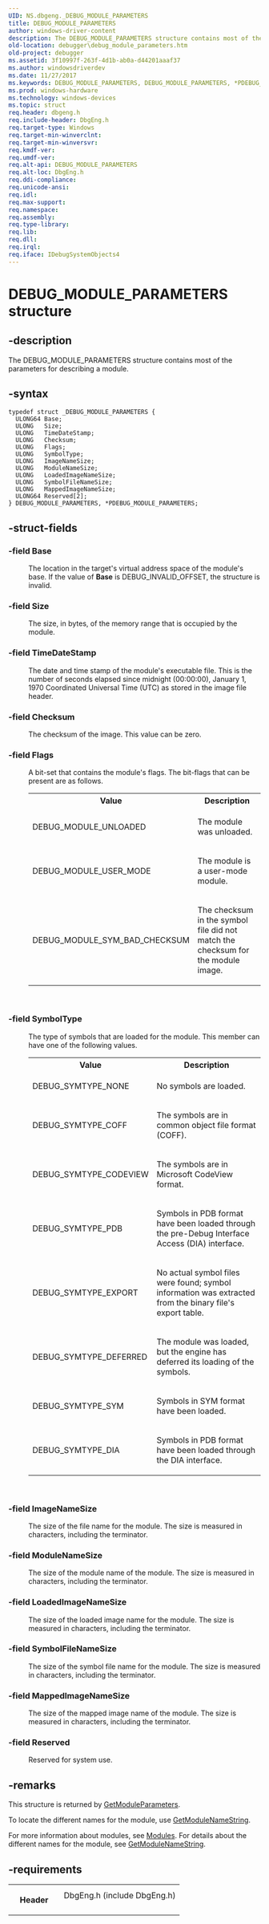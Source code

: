 ```yaml
---
UID: NS.dbgeng._DEBUG_MODULE_PARAMETERS
title: DEBUG_MODULE_PARAMETERS
author: windows-driver-content
description: The DEBUG_MODULE_PARAMETERS structure contains most of the parameters for describing a module.
old-location: debugger\debug_module_parameters.htm
old-project: debugger
ms.assetid: 3f10997f-263f-4d1b-ab0a-d44201aaaf37
ms.author: windowsdriverdev
ms.date: 11/27/2017
ms.keywords: DEBUG_MODULE_PARAMETERS, DEBUG_MODULE_PARAMETERS, *PDEBUG_MODULE_PARAMETERS
ms.prod: windows-hardware
ms.technology: windows-devices
ms.topic: struct
req.header: dbgeng.h
req.include-header: DbgEng.h
req.target-type: Windows
req.target-min-winverclnt: 
req.target-min-winversvr: 
req.kmdf-ver: 
req.umdf-ver: 
req.alt-api: DEBUG_MODULE_PARAMETERS
req.alt-loc: DbgEng.h
req.ddi-compliance: 
req.unicode-ansi: 
req.idl: 
req.max-support: 
req.namespace: 
req.assembly: 
req.type-library: 
req.lib: 
req.dll: 
req.irql: 
req.iface: IDebugSystemObjects4
---
```


# DEBUG_MODULE_PARAMETERS structure



## -description
<p>The DEBUG_MODULE_PARAMETERS structure contains most of the parameters for describing a module.</p>


## -syntax

````
typedef struct _DEBUG_MODULE_PARAMETERS {
  ULONG64 Base;
  ULONG   Size;
  ULONG   TimeDateStamp;
  ULONG   Checksum;
  ULONG   Flags;
  ULONG   SymbolType;
  ULONG   ImageNameSize;
  ULONG   ModuleNameSize;
  ULONG   LoadedImageNameSize;
  ULONG   SymbolFileNameSize;
  ULONG   MappedImageNameSize;
  ULONG64 Reserved[2];
} DEBUG_MODULE_PARAMETERS, *PDEBUG_MODULE_PARAMETERS;
````


## -struct-fields
<dl>

### -field <b>Base</b>

<dd>
<p>The location in the target's virtual address space of the module's base.  If the value of <b>Base</b> is DEBUG_INVALID_OFFSET, the structure is invalid.</p>
</dd>

### -field <b>Size</b>

<dd>
<p>The size, in bytes, of the memory range that is occupied by the module.</p>
</dd>

### -field <b>TimeDateStamp</b>

<dd>
<p>The date and time stamp of the module's executable file.  This is the number of seconds elapsed since midnight (00:00:00), January 1, 1970 Coordinated Universal Time (UTC) as stored in the image file header.</p>
</dd>

### -field <b>Checksum</b>

<dd>
<p>The checksum of the image.  This value can be zero.</p>
</dd>

### -field <b>Flags</b>

<dd>
<p>A bit-set that contains the module's flags.  The bit-flags that can be present are as follows. </p>
<table>
<tr>
<th>Value</th>
<th>Description</th>
</tr>
<tr>
<td>
<p>DEBUG_MODULE_UNLOADED</p>
</td>
<td>
<p>The module was unloaded.</p>
</td>
</tr>
<tr>
<td>
<p>DEBUG_MODULE_USER_MODE</p>
</td>
<td>
<p>The module  is a user-mode module.</p>
</td>
</tr>
<tr>
<td>
<p>DEBUG_MODULE_SYM_BAD_CHECKSUM</p>
</td>
<td>
<p>The checksum in the symbol file did not match the checksum for the module image.</p>
</td>
</tr>
</table>
<p> </p>
</dd>

### -field <b>SymbolType</b>

<dd>
<p>The type of symbols that are loaded for the module.  This member can have one of the following values.</p>
<table>
<tr>
<th>Value</th>
<th>Description</th>
</tr>
<tr>
<td>
<p>DEBUG_SYMTYPE_NONE</p>
</td>
<td>
<p>No symbols are loaded.</p>
</td>
</tr>
<tr>
<td>
<p>DEBUG_SYMTYPE_COFF</p>
</td>
<td>
<p>The symbols are in common object file format (COFF).</p>
</td>
</tr>
<tr>
<td>
<p>DEBUG_SYMTYPE_CODEVIEW</p>
</td>
<td>
<p>The symbols are in Microsoft CodeView format. </p>
</td>
</tr>
<tr>
<td>
<p>DEBUG_SYMTYPE_PDB</p>
</td>
<td>
<p>Symbols in PDB format have been loaded through the pre-Debug Interface Access (DIA) interface.</p>
</td>
</tr>
<tr>
<td>
<p>DEBUG_SYMTYPE_EXPORT</p>
</td>
<td>
<p>No actual symbol files were found; symbol information was extracted from the binary file's export table.</p>
</td>
</tr>
<tr>
<td>
<p>DEBUG_SYMTYPE_DEFERRED</p>
</td>
<td>
<p>The module was loaded, but the engine has deferred its loading of the symbols.</p>
</td>
</tr>
<tr>
<td>
<p>DEBUG_SYMTYPE_SYM</p>
</td>
<td>
<p>Symbols in SYM format have been loaded.</p>
</td>
</tr>
<tr>
<td>
<p>DEBUG_SYMTYPE_DIA</p>
</td>
<td>
<p>Symbols in PDB format have been loaded through the DIA interface. </p>
</td>
</tr>
</table>
<p> </p>
</dd>

### -field <b>ImageNameSize</b>

<dd>
<p>The size of the file name for the module. The size is measured in characters, including the terminator.</p>
</dd>

### -field <b>ModuleNameSize</b>

<dd>
<p>The size of the module name of the module. The size is measured in characters, including the terminator.</p>
</dd>

### -field <b>LoadedImageNameSize</b>

<dd>
<p>The size of the loaded image name for the module. The size is measured in characters, including the terminator.</p>
</dd>

### -field <b>SymbolFileNameSize</b>

<dd>
<p>The size of the symbol file name for the module. The size is measured in characters, including the terminator.</p>
</dd>

### -field <b>MappedImageNameSize</b>

<dd>
<p>The size of the mapped image name of the module. The size is measured in characters, including the terminator.</p>
</dd>

### -field <b>Reserved</b>

<dd>
<p>Reserved for system use.</p>
</dd>
</dl>

## -remarks
<p>This structure is returned by <a href="debugger.getmoduleparameters">GetModuleParameters</a>.</p>

<p>To locate the different names for the module, use <a href="debugger.getmodulenamestring">GetModuleNameString</a>.</p>

<p>For more information about modules, see <a href="https://msdn.microsoft.com/library/windows/hardware/ff552231">Modules</a>.  For details about the different names for the module, see <a href="debugger.getmodulenamestring">GetModuleNameString</a>.</p>

## -requirements
<table>
<tr>
<th width="30%">
<p>Header</p>
</th>
<td width="70%">
<dl>
<dt>DbgEng.h (include DbgEng.h)</dt>
</dl>
</td>
</tr>
</table>